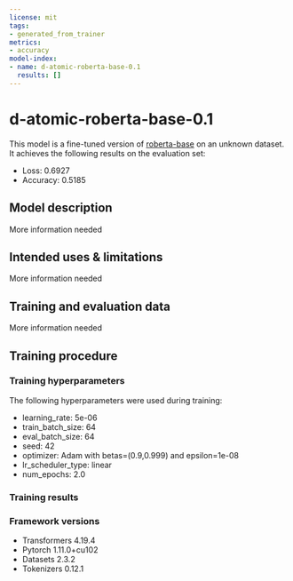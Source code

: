 ```yaml
---
license: mit
tags:
- generated_from_trainer
metrics:
- accuracy
model-index:
- name: d-atomic-roberta-base-0.1
  results: []
---
```


<!-- This model card has been generated automatically according to the information the Trainer had access to. You
should probably proofread and complete it, then remove this comment. -->

# d-atomic-roberta-base-0.1

This model is a fine-tuned version of [roberta-base](https://huggingface.co/roberta-base) on an unknown dataset.
It achieves the following results on the evaluation set:
- Loss: 0.6927
- Accuracy: 0.5185

## Model description

More information needed

## Intended uses & limitations

More information needed

## Training and evaluation data

More information needed

## Training procedure

### Training hyperparameters

The following hyperparameters were used during training:
- learning_rate: 5e-06
- train_batch_size: 64
- eval_batch_size: 64
- seed: 42
- optimizer: Adam with betas=(0.9,0.999) and epsilon=1e-08
- lr_scheduler_type: linear
- num_epochs: 2.0

### Training results



### Framework versions

- Transformers 4.19.4
- Pytorch 1.11.0+cu102
- Datasets 2.3.2
- Tokenizers 0.12.1
